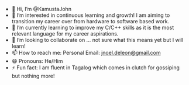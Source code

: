 - 👋 Hi, I’m @KamustaJohn
- 👀 I’m interested in continuous learning and growth! I am aiming to transition my career over from hardware to software based work.
- 🌱 I’m currently learning to improve my C/C++ skills as it is the most relevant language for my career aspirations.
- 💞️ I’m looking to collaborate on ... not sure what this means yet but I will learn!
- 📫 How to reach me: Personal Email: jnoel.deleon@gmail.com
- 😄 Pronouns: He/Him
- ⚡ Fun fact: I am fluent in Tagalog which comes in clutch for gossiping but nothing more!

<!---
KamustaJohn/KamustaJohn is a ✨ special ✨ repository because its `README.md` (this file) appears on your GitHub profile.
You can click the Preview link to take a look at your changes.
--->
